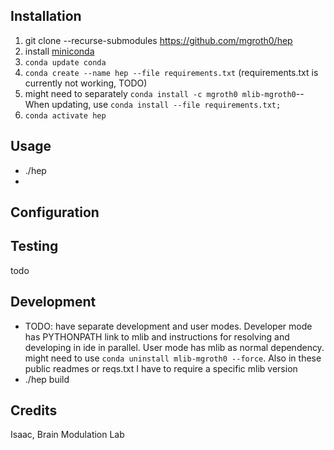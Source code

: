 Installation
-
1. git clone --recurse-submodules https://github.com/mgroth0/hep
1. install [miniconda](https://docs.conda.io/en/latest/miniconda.html)
1. `conda update conda`
1. `conda create --name hep --file requirements.txt` (requirements.txt is currently not working, TODO)
1. might need to separately `conda install -c mgroth0 mlib-mgroth0`-- When updating, use `conda install --file requirements.txt;`
1. `conda activate hep`


Usage
-
- ./hep
- 


Configuration
-


Testing
-
todo

Development
-
- TODO: have separate development and user modes. Developer mode has PYTHONPATH link to mlib and instructions for resolving and developing in ide in parallel. User mode has mlib as normal dependency. might need to use `conda uninstall mlib-mgroth0 --force`. Also in these public readmes or reqs.txt I have to require a specific mlib version
- ./hep build


Credits
-
Isaac, Brain Modulation Lab